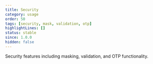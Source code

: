 ```yaml
---
title: Security
category: usage
order: 50
tags: [security, mask, validation, otp]
highlightLines: []
status: stable
since: 1.0.0
hidden: false
---
```


Security features including masking, validation, and OTP functionality.
